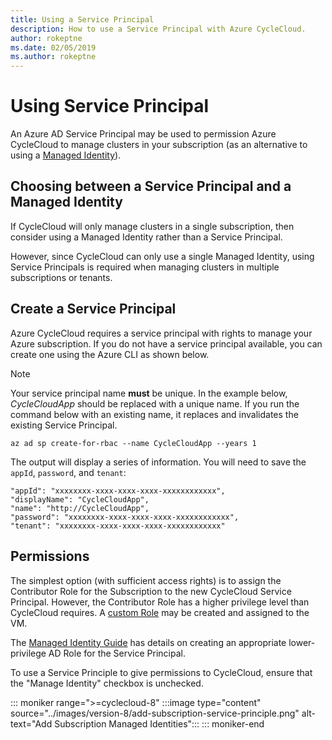 ```yaml
---
title: Using a Service Principal
description: How to use a Service Principal with Azure CycleCloud.
author: rokeptne
ms.date: 02/05/2019
ms.author: rokeptne
---
```


# Using Service Principal

An Azure AD Service Principal may be used to permission Azure CycleCloud to manage clusters in your subscription (as an alternative to using a [Managed Identity](managed-identities.md)).  

## Choosing between a Service Principal and a Managed Identity

If CycleCloud will only manage clusters in a single subscription, then consider using a Managed Identity rather than a Service Principal.

However, since CycleCloud can only use a single Managed Identity, using Service Principals is required when managing clusters in multiple subscriptions or tenants.

## Create a Service Principal

Azure CycleCloud requires a service principal with rights to manage your Azure subscription. If you do not have a service principal available, you can create one using the Azure CLI as shown below.

> [!NOTE]
> Your service principal name **must** be unique.  In the example below, *CycleCloudApp* should be replaced with a unique name.
> If you run the command below with an existing name, it replaces and invalidates the existing Service Principal.

```azurecli-interactive
az ad sp create-for-rbac --name CycleCloudApp --years 1
```

The output will display a series of information. You will need to save the `appId`, `password`, and `tenant`:

``` output
"appId": "xxxxxxxx-xxxx-xxxx-xxxx-xxxxxxxxxxxx",
"displayName": "CycleCloudApp",
"name": "http://CycleCloudApp",
"password": "xxxxxxxx-xxxx-xxxx-xxxx-xxxxxxxxxxxx",
"tenant": "xxxxxxxx-xxxx-xxxx-xxxx-xxxxxxxxxxxx"
```

## Permissions

The simplest option (with sufficient access rights) is to assign the Contributor Role for the Subscription to the new CycleCloud Service Principal.
However, the Contributor Role has a higher privilege level than CycleCloud requires.  A [custom Role](/azure/role-based-access-control/custom-roles) may be created and assigned to the VM.

The [Managed Identity Guide](managed-identities.md) has details on creating an appropriate lower-privilege AD Role for the Service Principal.

To use a Service Principle to give permissions to CycleCloud, ensure that the "Manage Identity" checkbox is unchecked.

::: moniker range=">=cyclecloud-8"
:::image type="content" source="../images/version-8/add-subscription-service-principle.png" alt-text="Add Subscription Managed Identities":::
::: moniker-end
